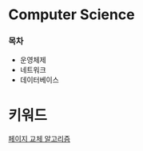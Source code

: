 # Computer Science

### 목차

- 운영체제
- 네트워크
- 데이터베이스

# 키워드

[페이지 교체 알고리즘](https://github.com/dhslrl321/computer-science/tree/master/operation-system/code/page-replacement-algorithm)

